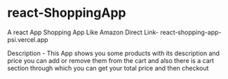 # react-ShoppingApp
A react App
Shopping App Like Amazon
Direct Link- react-shopping-app-psi.vercel.app

Description - This App shows you some products with its description and price you can  add or remove them from the
cart and also there is a cart section through which you can get your total price and then checkout
